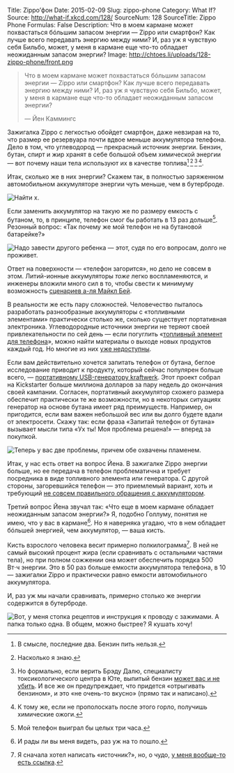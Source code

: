Title: Zippo’фон
Date: 2015-02-09
Slug: zippo-phone
Category: What If?
Source: http://what-if.xkcd.com/128/
SourceNum: 128
SourceTitle: Zippo Phone
Formulas: False
Description: Что в моем кармане может похвастаться бóльшим запасом энергии — Zippo или смартфон? Как лучше всего передавать энергию между ними? И, раз уж я чувствую себя Бильбо, может, у меня в кармане еще что-то обладает неожиданным запасом энергии?
Image: http://chtoes.li/uploads/128-zippo-phone/front.png

> Что в моем кармане может похвастаться бóльшим запасом энергии — Zippo или смартфон? Как лучше всего передавать энергию между ними? И, раз уж я чувствую себя Бильбо, может, у меня в кармане еще что-то обладает неожиданным запасом энергии?
>
> — Йен Каммингс

Зажигалка Zippo с легкостью обойдет смартфон, даже невзирая на то, что размер ее резервуара почти вдвое меньше аккумулятора телефона. Дело в том, что углеводород — прекрасный источник энергии. Бензин, бутан, спирт и жир хранят в себе большой объем химической энергии — вот почему наши тела используют их в качестве топлива[^1]&thinsp;[^2]&thinsp;[^3]&thinsp;[^4].

[^1]: В смысле, последние два. Бензин пить нельзя.

[^2]: Насколько я знаю.

[^3]: Но формально, если верить Брэду Далю, специалисту токсикологического центра в Юте, выпитый бензин [может вас и не убить](http://healthcare.utah.edu/the-scope/shows.php?shows=0_g9tzppx4 "Что делать и чего не делать при отравлении бензином (англ.)"). И все же он предупреждает, что придется «отрыгивать бензином», и это «не очень-то вкусно» (прямо так и написано).

[^4]: К тому же, если не прополоскать после этого горло, получишь химические ожоги.

Итак, сколько же в них энергии? Скажем так, в полностью заряженном автомобильном аккумуляторе энергии чуть меньше, чем в бутерброде.

![](/uploads/128-zippo-phone/sandwich_ru.png "Найти x.")

Если заменить аккумулятор на такую же по размеру емкость с бутаном, то, в принципе, телефон смог бы работать в 13 раз дольше[^5]. Резонный вопрос: «Так почему же мой телефон не на бутановой батарейке?»

[^5]: Мой телефон выиграл бы целых три часа.

![](/uploads/128-zippo-phone/why_ru.png "Надо завести другого ребенка — этот, судя по его вопросам, долго не проживет.")

Ответ на поверхности — «телефон загорится», но дело не совсем в этом. Литий-ионные аккумуляторы *тоже* легко воспламеняются, и инженеры вложили много сил в то, чтобы свести к минимуму возможность [сценариев а-ля Майкл Бей](https://www.youtube.com/results?search_query=взрыв+литиевого+аккумулятора "взрыв литиевого аккумулятора — YouTube").

В реальности же есть пару сложностей. Человечество пыталось разработать разнообразные аккумуляторы с «топливными элементами» практически столько же, сколько существует портативная электроника. Углеводородные источники энергии не теряют своей привлекательности по сей день — если погуглить «[топливный элемент для телефона](https://www.google.ru/search?q=топливный%20элемент%20для%20телефона "топливный элемент для телефона — Поиск в Google")», можно найти материалы о выходе новых продуктов каждый год. Но многие из них [уже недоступны](http://www.forbes.com/sites/michaelkanellos/2013/01/31/why-are-portable-fuel-cells-such-a-flop/ "В чем причина провала портативных топливных элементов? — Forbes (англ.)").

Если вам действительно хочется запитать телефон от бутана, беглое исследование приводит к продукту, который сейчас популярен больше всего, — [портативному USB-генератору kraftwerk](https://www.kickstarter.com/projects/265641170/kraftwerk-highly-innovative-portable-power-plant "kraftwerk — новое слово в переносных электрогенераторах от eZelleron Inc. — Kickstarter (англ.)"). Этот проект собрал на Kickstarter больше миллиона долларов за пару недель до окончания своей кампании. Согласен, портативный аккумулятор схожего размера обеспечит практически те же возможности, но в некоторых ситуациях генератор на основе бутана имеет ряд преимуществ. Например, он пригодится, если вам важен небольшой вес или вы долго будете вдали от электросети. Скажу так: если фраза «Запитай телефон от бутана» вызывает мысли типа «Ух ты! Моя проблема решена!» — вперед за покупкой.

![](/uploads/128-zippo-phone/knock_ru.png "Теперь у вас две проблемы, причем обе охвачены пламенем.")

Итак, у нас есть ответ на вопрос Йена. В зажигалке Zippo энергии больше, но ее передача в телефон проблематична и требует посредника в виде топливного элемента или генератора. С другой стороны, загоревшийся телефон — это приемлемый вариант, хоть и требующий [не совсем правильного обращения с аккумулятором](https://www.youtube.com/watch?v=SMy2_qNO2Y0 "Взрыв литий-ионного аккумулятора").

Третий вопрос Йена звучал так: «Что еще в моем кармане обладает неожиданным запасом энергии?» Я, подобно Голлуму, понятия не имею, что у вас в кармане[^6]. Но я наверняка угадаю, что в нем обладает бóльшей энергией, чем аккумулятор, — ваша кисть.

[^6]: И рады ли вы меня видеть, раз уж на то пошло.

Кисть взрослого человека весит примерно полкилограмма[^7]. В ней не самый высокий процент жира (если сравнивать с остальными частями тела), но при полном сожжении она может обеспечить порядка 500 Вт⋅ч энергии. Это в 50 раз больше емкости аккумулятора телефона, в 10 — зажигалки Zippo и практически равно емкости автомобильного аккумулятора.

[^7]: Я сначала хотел написать «источник?», но, о чудо, [у меня вообще-то есть ссылка](http://www.exrx.net/Kinesiology/Segments.html "Данные о частях тела (англ.)").

И, раз уж мы начали сравнивать, примерно столько же энергии содержится в бутерброде.

![](/uploads/128-zippo-phone/jump_ru.png "Вот, у меня стопка рецептов и инструкция к проводу с зажимами. А папка только одна. В общем, можно быстрее? Я кушать хочу!")

